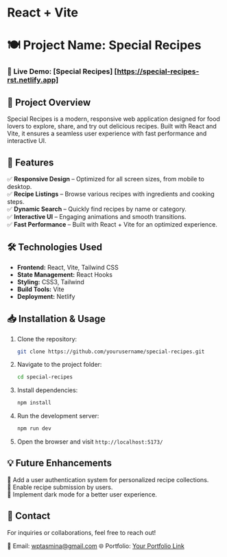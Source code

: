 # React + Vite

# 🍽️ Project Name: Special Recipes

### 🚀 Live Demo: [Special Recipes] [https://special-recipes-rst.netlify.app]

## 📌 Project Overview
Special Recipes is a modern, responsive web application designed for food lovers to explore, share, and try out delicious recipes. Built with React and Vite, it ensures a seamless user experience with fast performance and interactive UI.

## 🎯 Features
✅ **Responsive Design** – Optimized for all screen sizes, from mobile to desktop.  
✅ **Recipe Listings** – Browse various recipes with ingredients and cooking steps.  
✅ **Dynamic Search** – Quickly find recipes by name or category.  
✅ **Interactive UI** – Engaging animations and smooth transitions.  
✅ **Fast Performance** – Built with React + Vite for an optimized experience.  

## 🛠 Technologies Used
- **Frontend:** React, Vite, Tailwind CSS
- **State Management:** React Hooks
- **Styling:** CSS3, Tailwind
- **Build Tools:** Vite
- **Deployment:** Netlify

## 📥 Installation & Usage
1. Clone the repository:
   ```bash
   git clone https://github.com/yourusername/special-recipes.git
   ```
2. Navigate to the project folder:
   ```bash
   cd special-recipes
   ```
3. Install dependencies:
   ```bash
   npm install
   ```
4. Run the development server:
   ```bash
   npm run dev
   ```
5. Open the browser and visit `http://localhost:5173/`

## 💡 Future Enhancements
🔹 Add a user authentication system for personalized recipe collections.  
🔹 Enable recipe submission by users.  
🔹 Implement dark mode for a better user experience.  

## 📩 Contact
For inquiries or collaborations, feel free to reach out!

📧 Email: wptasmina@gmail.com
🌐 Portfolio: [Your Portfolio Link](#)  

